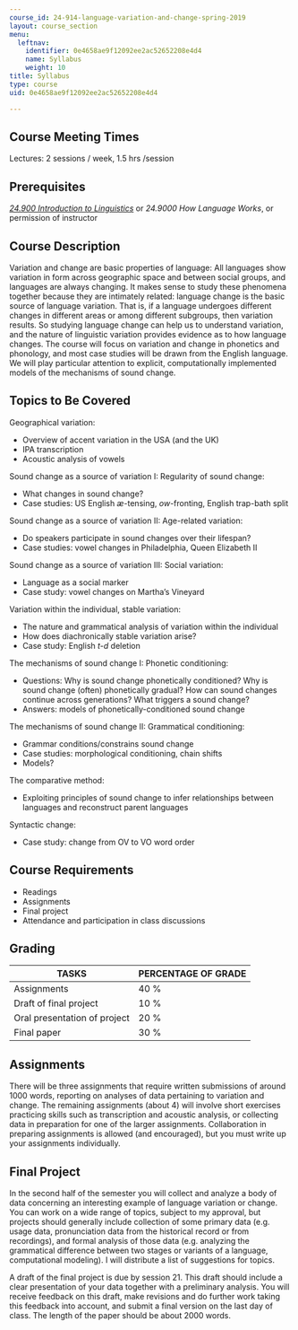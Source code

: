 ```yaml
---
course_id: 24-914-language-variation-and-change-spring-2019
layout: course_section
menu:
  leftnav:
    identifier: 0e4658ae9f12092ee2ac52652208e4d4
    name: Syllabus
    weight: 10
title: Syllabus
type: course
uid: 0e4658ae9f12092ee2ac52652208e4d4

---
```


Course Meeting Times
--------------------

Lectures: 2 sessions / week, 1.5 hrs /session

Prerequisites
-------------

[_24.900 Introduction to Linguistics_](/courses/24-900-introduction-to-linguistics-fall-2012/) or _24.9000 How Language Works_, or permission of instructor

Course Description
------------------

Variation and change are basic properties of language: All languages show variation in form across geographic space and between social groups, and languages are always changing. It makes sense to study these phenomena together because they are intimately related: language change is the basic source of language variation. That is, if a language undergoes different changes in different areas or among different subgroups, then variation results. So studying language change can help us to understand variation, and the nature of linguistic variation provides evidence as to how language changes. The course will focus on variation and change in phonetics and phonology, and most case studies will be drawn from the English language. We will play particular attention to explicit, computationally implemented models of the mechanisms of sound change.

Topics to Be Covered
--------------------

Geographical variation:

*   Overview of accent variation in the USA (and the UK)
*   IPA transcription
*   Acoustic analysis of vowels

Sound change as a source of variation I: Regularity of sound change:

*   What changes in sound change?
*   Case studies: US English _æ_\-tensing, _ow_\-fronting, English trap-bath split

Sound change as a source of variation II: Age-related variation:

*   Do speakers participate in sound changes over their lifespan?
*   Case studies: vowel changes in Philadelphia, Queen Elizabeth II

Sound change as a source of variation III: Social variation:

*   Language as a social marker
*   Case study: vowel changes on Martha’s Vineyard

Variation within the individual, stable variation:

*   The nature and grammatical analysis of variation within the individual
*   How does diachronically stable variation arise?
*   Case study: English _t-d_ deletion

The mechanisms of sound change I: Phonetic conditioning:

*   Questions: Why is sound change phonetically conditioned? Why is sound change (often) phonetically gradual? How can sound changes continue across generations? What triggers a sound change?
*   Answers: models of phonetically-conditioned sound change

The mechanisms of sound change II: Grammatical conditioning:

*   Grammar conditions/constrains sound change
*   Case studies: morphological conditioning, chain shifts
*   Models?

The comparative method:

*   Exploiting principles of sound change to infer relationships between languages and reconstruct parent languages

Syntactic change:

*   Case study: change from OV to VO word order

Course Requirements
-------------------

*   Readings
*   Assignments
*   Final project
*   Attendance and participation in class discussions

Grading
-------

| TASKS | PERCENTAGE OF GRADE |
| --- | --- |
| Assignments | 40 % |
| Draft of final project | 10 % |
| Oral presentation of project | 20 % |
| Final paper | 30 % 

Assignments
-----------

There will be three assignments that require written submissions of around 1000 words, reporting on analyses of data pertaining to variation and change. The remaining assignments (about 4) will involve short exercises practicing skills such as transcription and acoustic analysis, or collecting data in preparation for one of the larger assignments. Collaboration in preparing assignments is allowed (and encouraged), but you must write up your assignments individually.

Final Project
-------------

In the second half of the semester you will collect and analyze a body of data concerning an interesting example of language variation or change. You can work on a wide range of topics, subject to my approval, but projects should generally include collection of some primary data (e.g. usage data, pronunciation data from the historical record or from recordings), and formal analysis of those data (e.g. analyzing the grammatical difference between two stages or variants of a language, computational modeling). I will distribute a list of suggestions for topics.

  
A draft of the final project is due by session 21. This draft should include a clear presentation of your data together with a preliminary analysis. You will receive feedback on this draft, make revisions and do further work taking this feedback into account, and submit a final version on the last day of class. The length of the paper should be about 2000 words.
